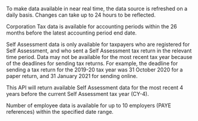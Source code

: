 To make data available in near real time, the data source is refreshed on a daily basis. Changes can take up to 24 hours to be reflected.

Corporation Tax data is available for accounting periods within the 26 months before the latest accounting period end date.

Self Assessment data is only available for taxpayers who are registered for Self Assessment, and who sent a Self Assessment tax return in the relevant time period. Data may not be available for the most recent tax year because of the deadlines for sending tax returns. For example, the deadline for sending a tax return for the 2019-20 tax year was 31 October 2020 for a paper return, and 31 January 2021 for sending online.

This API will return available Self Assessment data for the most recent 4 years before the current Self Assessment tax year (CY-4).

Number of employee data is available for up to 10 employers (PAYE references) within the specified date range.
